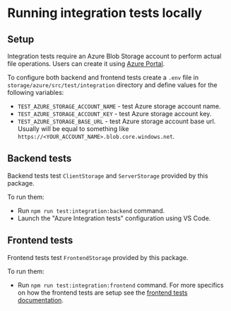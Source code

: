 # Running integration tests locally

## Setup

Integration tests require an Azure Blob Storage account to perform actual file operations. Users can create it using [Azure Portal](https://portal.azure.com/).

To configure both backend and frontend tests create a `.env` file in `storage/azure/src/test/integration` directory and define values for the following variables:
- `TEST_AZURE_STORAGE_ACCOUNT_NAME` - test Azure storage account name.
- `TEST_AZURE_STORAGE_ACCOUNT_KEY` - test Azure storage account key.
- `TEST_AZURE_STORAGE_BASE_URL` - test Azure storage account base url. Usually will be equal to something like `https://<YOUR_ACCOUNT_NAME>.blob.core.windows.net`.

## Backend tests

Backend tests test `ClientStorage` and `ServerStorage` provided by this package.

To run them:
- Run `npm run test:integration:backend` command.
- Launch the "Azure Integration tests" configuration using VS Code.

## Frontend tests

Frontend tests test `FrontendStorage` provided by this package.

To run them:
- Run `npm run test:integration:frontend` command. For more specifics on how the frontend tests are setup see the [frontend tests documentation](../../../../../tests/frontend-storage/README.md).
